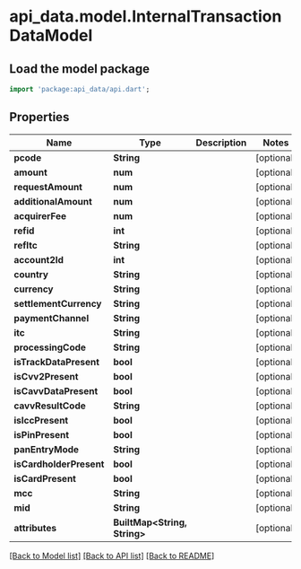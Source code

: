 # api_data.model.InternalTransactionDataModel

## Load the model package
```dart
import 'package:api_data/api.dart';
```

## Properties
Name | Type | Description | Notes
------------ | ------------- | ------------- | -------------
**pcode** | **String** |  | [optional] 
**amount** | **num** |  | [optional] 
**requestAmount** | **num** |  | [optional] 
**additionalAmount** | **num** |  | [optional] 
**acquirerFee** | **num** |  | [optional] 
**refid** | **int** |  | [optional] 
**refItc** | **String** |  | [optional] 
**account2Id** | **int** |  | [optional] 
**country** | **String** |  | [optional] 
**currency** | **String** |  | [optional] 
**settlementCurrency** | **String** |  | [optional] 
**paymentChannel** | **String** |  | [optional] 
**itc** | **String** |  | [optional] 
**processingCode** | **String** |  | [optional] 
**isTrackDataPresent** | **bool** |  | [optional] 
**isCvv2Present** | **bool** |  | [optional] 
**isCavvDataPresent** | **bool** |  | [optional] 
**cavvResultCode** | **String** |  | [optional] 
**isIccPresent** | **bool** |  | [optional] 
**isPinPresent** | **bool** |  | [optional] 
**panEntryMode** | **String** |  | [optional] 
**isCardholderPresent** | **bool** |  | [optional] 
**isCardPresent** | **bool** |  | [optional] 
**mcc** | **String** |  | [optional] 
**mid** | **String** |  | [optional] 
**attributes** | **BuiltMap&lt;String, String&gt;** |  | [optional] 

[[Back to Model list]](../README.md#documentation-for-models) [[Back to API list]](../README.md#documentation-for-api-endpoints) [[Back to README]](../README.md)


